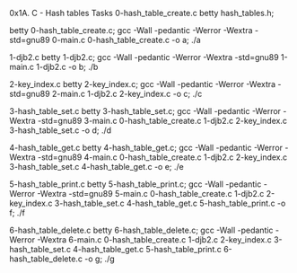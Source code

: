 0x1A. C - Hash tables Tasks 0-hash_table_create.c betty hash_tables.h;

betty 0-hash_table_create.c; gcc -Wall -pedantic -Werror -Wextra -std=gnu89 0-main.c 0-hash_table_create.c -o a; ./a

1-djb2.c betty 1-djb2.c; gcc -Wall -pedantic -Werror -Wextra -std=gnu89 1-main.c 1-djb2.c -o b; ./b

2-key_index.c betty 2-key_index.c; gcc -Wall -pedantic -Werror -Wextra -std=gnu89 2-main.c 1-djb2.c 2-key_index.c -o c; ./c

3-hash_table_set.c betty 3-hash_table_set.c; gcc -Wall -pedantic -Werror -Wextra -std=gnu89 3-main.c 0-hash_table_create.c 1-djb2.c 2-key_index.c 3-hash_table_set.c -o d; ./d

4-hash_table_get.c betty 4-hash_table_get.c; gcc -Wall -pedantic -Werror -Wextra -std=gnu89 4-main.c 0-hash_table_create.c 1-djb2.c 2-key_index.c 3-hash_table_set.c 4-hash_table_get.c -o e; ./e

5-hash_table_print.c betty 5-hash_table_print.c; gcc -Wall -pedantic -Werror -Wextra -std=gnu89 5-main.c 0-hash_table_create.c 1-djb2.c 2-key_index.c 3-hash_table_set.c 4-hash_table_get.c 5-hash_table_print.c -o f; ./f

6-hash_table_delete.c betty 6-hash_table_delete.c; gcc -Wall -pedantic -Werror -Wextra 6-main.c 0-hash_table_create.c 1-djb2.c 2-key_index.c 3-hash_table_set.c 4-hash_table_get.c 5-hash_table_print.c 6-hash_table_delete.c -o g; ./g
